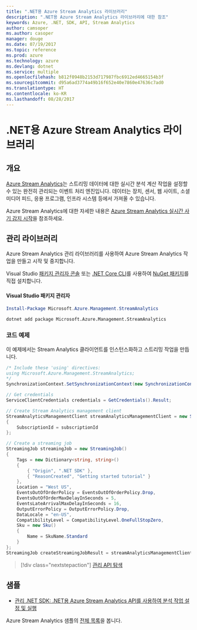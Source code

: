```yaml
---
title: ".NET용 Azure Stream Analytics 라이브러리"
description: ".NET용 Azure Stream Analytics 라이브러리에 대한 참조"
keywords: Azure, .NET, SDK, API, Stream Analytics
author: camsoper
ms.author: casoper
manager: douge
ms.date: 07/19/2017
ms.topic: reference
ms.prod: azure
ms.technology: azure
ms.devlang: dotnet
ms.service: multiple
ms.openlocfilehash: b812f0948b2153d717987fbc6912ed4665154b3f
ms.sourcegitcommit: d95a6ad3774a49b16f652e40e7860e47636c7ad0
ms.translationtype: HT
ms.contentlocale: ko-KR
ms.lasthandoff: 08/28/2017
---
```

# <a name="azure-stream-analytics-libraries-for-net"></a>.NET용 Azure Stream Analytics 라이브러리

## <a name="overview"></a>개요

[Azure Stream Analytics](/azure/stream-analytics/stream-analytics-introduction)는 스트리밍 데이터에 대한 실시간 분석 계산 작업을 설정할 수 있는 완전히 관리되는 이벤트 처리 엔진입니다. 데이터는 장치, 센서, 웹 사이트, 소셜 미디어 피드, 응용 프로그램, 인프라 시스템 등에서 가져올 수 있습니다. 

Azure Stream Analytics에 대한 자세한 내용은 [Azure Stream Analytics 실시간 사기 감지 시작](/azure/stream-analytics/stream-analytics-real-time-fraud-detection)을 참조하세요.


## <a name="management-library"></a>관리 라이브러리

Azure Stream Analytics 관리 라이브러리를 사용하여 Azure Stream Analytics 작업을 만들고 시작 및 중지합니다.

Visual Studio [패키지 관리자 콘솔][PackageManager] 또는 [.NET Core CLI][DotNetCLI]를 사용하여 [NuGet 패키지](https://www.nuget.org/packages/Microsoft.Azure.Management.StreamAnalytics)를 직접 설치합니다.

#### <a name="visual-studio-package-manager"></a>Visual Studio 패키지 관리자

```powershell
Install-Package Microsoft.Azure.Management.StreamAnalytics
```

```bash
dotnet add package Microsoft.Azure.Management.StreamAnalytics
```

### <a name="code-example"></a>코드 예제

이 예제에서는 Stream Analytics 클라이언트를 인스턴스화하고 스트리밍 작업을 만듭니다.

```csharp
/* Include these 'using' directives:
using Microsoft.Azure.Management.StreamAnalytics;
*/
SynchronizationContext.SetSynchronizationContext(new SynchronizationContext());

// Get credentials
ServiceClientCredentials credentials = GetCredentials().Result;

// Create Stream Analytics management client
StreamAnalyticsManagementClient streamAnalyticsManagementClient = new StreamAnalyticsManagementClient(credentials)
{
    SubscriptionId = subscriptionId
};

// Create a streaming job
StreamingJob streamingJob = new StreamingJob()
{
    Tags = new Dictionary<string, string>()
    {
        { "Origin", ".NET SDK" },
        { "ReasonCreated", "Getting started tutorial" }
    },
    Location = "West US",
    EventsOutOfOrderPolicy = EventsOutOfOrderPolicy.Drop,
    EventsOutOfOrderMaxDelayInSeconds = 5,
    EventsLateArrivalMaxDelayInSeconds = 16,
    OutputErrorPolicy = OutputErrorPolicy.Drop,
    DataLocale = "en-US",
    CompatibilityLevel = CompatibilityLevel.OneFullStopZero,
    Sku = new Sku()
    {
        Name = SkuName.Standard
    }
};
StreamingJob createStreamingJobResult = streamAnalyticsManagementClient.StreamingJobs.CreateOrReplace(streamingJob, resourceGroupName, streamingJobName);
```

> [!div class="nextstepaction"]
> [관리 API 탐색](/dotnet/api/overview/azure/streamanalytics/management)


## <a name="samples"></a>샘플

- [관리 .NET SDK: .NET용 Azure Stream Analytics API를 사용하여 분석 작업 설정 및 실행](/azure/stream-analytics/stream-analytics-dotnet-management-sdk)

Azure Stream Analytics 샘플의 [전체 목록](https://azure.microsoft.com/resources/samples/?platform=dotnet&service=stream-analytics)을 봅니다.

[PackageManager]: https://docs.microsoft.com/nuget/tools/package-manager-console
[DotNetCLI]: https://docs.microsoft.com/dotnet/core/tools/dotnet-add-package
